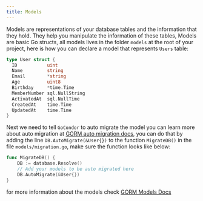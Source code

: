 ```yaml
---
title: Models
---
```


Models are representations of your database tables and the information that they hold. They help you manipulate the information of these tables, Models are basic Go structs, all models lives in the folder `models` at the root of your project, here is how you can declare a model that represents `Users` table:
```go
type User struct {
  ID           uint
  Name         string
  Email        *string
  Age          uint8
  Birthday     *time.Time
  MemberNumber sql.NullString
  ActivatedAt  sql.NullTime
  CreatedAt    time.Time
  UpdatedAt    time.Time
}
```
Next we need to tell `GoCondor` to auto migrate the model you can learn more about auto migration at [GORM auto migration docs](https://gorm.io/docs/migration.html), you can do that by adding the line `DB.AutoMigrate(&User{})` to the function `MigrateDB()` in the file `models/migration.go`, make sure the function looks like below:
```go
func MigrateDB() {
	DB := database.Resolve()
	// Add your models to be auto migrated here
	DB.AutoMigrate(&User{})
}
```

for more information about the models check [GORM Models Docs](https://gorm.io/docs/models.html)
